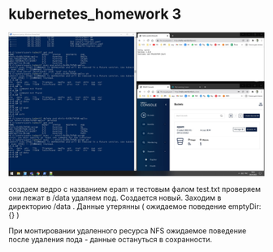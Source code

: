 # kubernetes_homework 3

![alt text](./work3.jpg)

создаем ведро с названием epam и тестовым фалом test.txt проверяем они лежат в /data
удаляем под. Создается новый. Заходим в директорию /data . Данные утерянны ( ожидаемое поведение emptyDir: {} )

При монтировании удаленного ресурса NFS ожидаемое поведение после удаления пода - данные остануться в сохранности.
